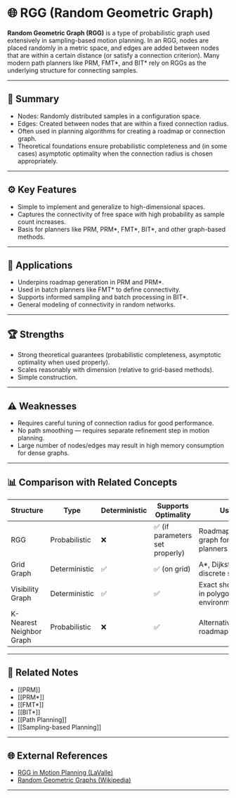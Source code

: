 # 🌐 RGG (Random Geometric Graph)

**Random Geometric Graph (RGG)** is a type of probabilistic graph used extensively in sampling-based motion planning. In an RGG, nodes are placed randomly in a metric space, and edges are added between nodes that are within a certain distance (or satisfy a connection criterion). Many modern path planners like PRM, FMT*, and BIT* rely on RGGs as the underlying structure for connecting samples.

---

## 🧠 Summary

- Nodes: Randomly distributed samples in a configuration space.
- Edges: Created between nodes that are within a fixed connection radius.
- Often used in planning algorithms for creating a roadmap or connection graph.
- Theoretical foundations ensure probabilistic completeness and (in some cases) asymptotic optimality when the connection radius is chosen appropriately.

---

## ⚙️ Key Features

- Simple to implement and generalize to high-dimensional spaces.
- Captures the connectivity of free space with high probability as sample count increases.
- Basis for planners like PRM, PRM*, FMT*, BIT*, and other graph-based methods.

---

## 🚀 Applications

- Underpins roadmap generation in PRM and PRM*.
- Used in batch planners like FMT* to define connectivity.
- Supports informed sampling and batch processing in BIT*.
- General modeling of connectivity in random networks.

---

## 🏆 Strengths

- Strong theoretical guarantees (probabilistic completeness, asymptotic optimality when used properly).
- Scales reasonably with dimension (relative to grid-based methods).
- Simple construction.

---

## ⚠️ Weaknesses

- Requires careful tuning of connection radius for good performance.
- No path smoothing — requires separate refinement step in motion planning.
- Large number of nodes/edges may result in high memory consumption for dense graphs.

---

## 📊 Comparison with Related Concepts

| Structure  | Type        | Deterministic | Supports Optimality | Use Case                   |
|------------|-------------|---------------|--------------------|----------------------------|
| RGG        | Probabilistic | ❌             | ✅ (if parameters set properly) | Roadmap/connectivity graph for sampling planners |
| Grid Graph | Deterministic | ✅             | ✅ (on grid)         | A*, Dijkstra on discrete space |
| Visibility Graph | Deterministic | ✅             | ✅                    | Exact shortest paths in polygonal environments |
| K-Nearest Neighbor Graph | Probabilistic | ❌             | ✅                    | Alternative to RGG for roadmap connections |

---

## 🔗 Related Notes

- [[PRM]]
- [[PRM*]]
- [[FMT*]]
- [[BIT*]]
- [[Path Planning]]
- [[Sampling-based Planning]]

---

## 🌐 External References

- [RGG in Motion Planning (LaValle)](http://planning.cs.uiuc.edu/node233.html)
- [Random Geometric Graphs (Wikipedia)](https://en.wikipedia.org/wiki/Random_geometric_graph)

---
